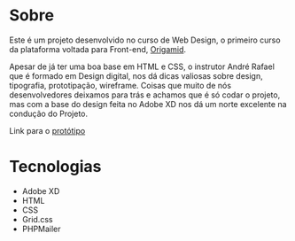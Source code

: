 # Sobre

Este é um projeto desenvolvido no curso de Web Design, o primeiro curso da plataforma voltada para Front-end, [Origamid](https://www.origamid.com/).

Apesar de já ter uma boa base em HTML e CSS, o instrutor André Rafael que é formado em Design digital, nos dá dicas valiosas sobre design, tipografia, prototipação, wireframe.
Coisas que muito de nós desenvolvedores deixamos para trás e achamos que é só codar o projeto, mas com a base do design feita no Adobe XD nos dá um norte excelente na condução do Projeto.

Link para o [protótipo](https://xd.adobe.com/view/b779f51d-825c-4e75-b085-5238177e0397-e22a/?fullscreen)

# Tecnologias

- Adobe XD
- HTML
- CSS
- Grid.css
- PHPMailer
